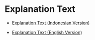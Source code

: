 # Explanation Text

* [Explanation Text (Indonesian Version)](https://www.slideshare.net/RezaDystaSatria/panduan-analisis-genomewide-association-study-gwas-dalam-software-tassel-guipdf)

* [Explanation Text (English Version)](https://www.slideshare.net/RezaDystaSatria/genomewide-association-study-gwas-analysis-guide-in-tassel-software-guipdf)
